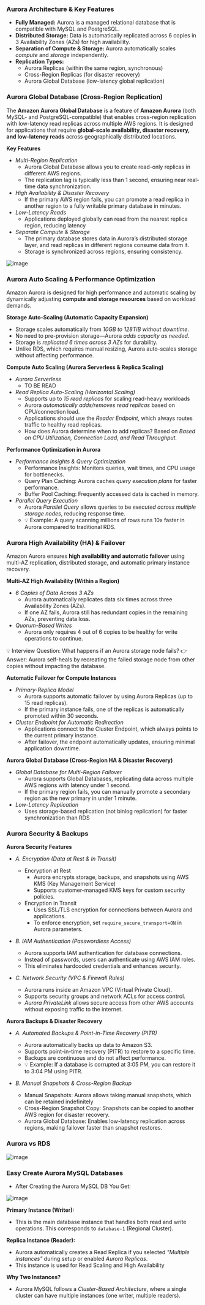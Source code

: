 ### Aurora Architecture & Key Features ###
- **Fully Managed:** Aurora is a managed relational database that is compatible with MySQL and PostgreSQL.
- **Distributed Storage:** Data is automatically replicated across 6 copies in 3 Availability Zones (AZs) for high availability.
- **Separation of Compute & Storage:** Aurora automatically scales *compute* and *storage* independently.
- **Replication Types:**
  - Aurora Replicas (within the same region, synchronous)
  - Cross-Region Replicas (for disaster recovery)
  - Aurora Global Database (low-latency global replication)

### Aurora Global Database (Cross-Region Replication) ###
The **Amazon Aurora Global Database** is a feature of **Amazon Aurora** (both MySQL- and PostgreSQL-compatible) that enables cross-region replication with low-latency read replicas across multiple AWS regions. It is designed for applications that require **global-scale availability, disaster recovery, and low-latency reads** across geographically distributed locations.

**Key Features**
- *Multi-Region Replication*
  - Aurora Global Database allows you to create read-only replicas in different AWS regions.
  - The replication lag is typically less than 1 second, ensuring near real-time data synchronization.
- *High Availability & Disaster Recovery*
  - If the primary AWS region fails, you can promote a read replica in another region to a fully writable primary database in minutes.
- *Low-Latency Reads*
  - Applications deployed globally can read from the nearest replica region, reducing latency
- *Separate Compute & Storage*
  - The primary database stores data in Aurora’s distributed storage layer, and read replicas in different regions consume data from it.
  - Storage is synchronized across regions, ensuring consistency.

![image](https://github.com/user-attachments/assets/78fe4918-d84b-4194-8855-dced045bb6d4)

### Aurora Auto Scaling & Performance Optimization ###

Amazon Aurora is designed for high performance and automatic scaling by dynamically adjusting **compute and storage resources** based on workload demands.

**Storage Auto-Scaling (Automatic Capacity Expansion)**
- Storage scales automatically from *10GB to 128TiB without downtime*.
- No need to pre-provision storage—Aurora *adds capacity as needed*.
- Storage is *replicated 6 times across 3 AZs* for durability.
- Unlike RDS, which requires manual resizing, Aurora auto-scales storage without affecting performance.

**Compute Auto Scaling (Aurora Serverless & Replica Scaling)**
- *Aurora Serverless*
  - TO BE READ
- *Read Replica Auto-Scaling (Horizontal Scaling)*
  - Supports up to *15 read replicas* for scaling read-heavy workloads
  - Aurora *automatically adds/removes read replicas* based on CPU/connection load.
  - Applications should use the *Reader Endpoint*, which always routes traffic to healthy read replicas.
  - How does Aurora determine when to add replicas? Based on *Based on CPU Utilization, Connection Load, and Read Throughput.*
 
**Performance Optimization in Aurora**
- *Performance Insights & Query Optimization*
  - Performance Insights: Monitors queries, wait times, and CPU usage for bottlenecks.
  - Query Plan Caching: Aurora caches *query execution plans* for faster performance.
  - Buffer Pool Caching: Frequently accessed data is cached in memory.
- *Parallel Query Execution*
  - Aurora *Parallel Query* allows queries to be *executed across multiple storage nodes*, reducing response time.
  - 💡 Example: A query scanning millions of rows runs 10x faster in Aurora compared to traditional RDS.
 
### Aurora High Availability (HA) & Failover ###

Amazon Aurora ensures **high availability and automatic failover** using multi-AZ replication, distributed storage, and automatic primary instance recovery.

**Multi-AZ High Availability (Within a Region)**
- *6 Copies of Data Across 3 AZs*
  - Aurora automatically replicates data six times across three Availability Zones (AZs).
  - If one AZ fails, Aurora still has redundant copies in the remaining AZs, preventing data loss.
- *Quorum-Based Writes*
  - Aurora only requires 4 out of 6 copies to be healthy for write operations to continue.

💡 Interview Question: What happens if an Aurora storage node fails?
👉 Answer: Aurora self-heals by recreating the failed storage node from other copies without impacting the database.

**Automatic Failover for Compute Instances**  
- *Primary-Replica Model*
  - Aurora supports automatic failover by using Aurora Replicas (up to 15 read replicas).
  - If the primary instance fails, one of the replicas is automatically promoted within 30 seconds.
- *Cluster Endpoint for Automatic Redirection*
  - Applications connect to the Cluster Endpoint, which always points to the current primary instance.
  - After failover, the endpoint automatically updates, ensuring minimal application downtime.
 
**Aurora Global Database (Cross-Region HA & Disaster Recovery)**
- *Global Database for Multi-Region Failover*
  - Aurora supports Global Databases, replicating data across multiple AWS regions with latency under 1 second.
  - If the primary region fails, you can manually promote a secondary region as the new primary in under 1 minute.
- *Low-Latency Replication*
  - Uses storage-based replication (not binlog replication) for faster synchronization than RDS
 
### Aurora Security & Backups ###

**Aurora Security Features**
- *A. Encryption (Data at Rest & In Transit)*
  - Encryption at Rest
    - Aurora encrypts storage, backups, and snapshots using AWS KMS (Key Management Service)
    - Supports customer-managed KMS keys for custom security policies.
  - Encryption in Transit
    - Uses SSL/TLS encryption for connections between Aurora and applications.
    - To enforce encryption, set `require_secure_transport=ON` in Aurora parameters.

- *B. IAM Authentication (Passwordless Access)*
  - Aurora supports IAM authentication for database connections.
  - Instead of passwords, users can authenticate using AWS IAM roles.
  - This eliminates hardcoded credentials and enhances security.

- *C. Network Security (VPC & Firewall Rules)*
  - Aurora runs inside an Amazon VPC (Virtual Private Cloud).
  - Supports security groups and network ACLs for access control.
  - *Aurora PrivateLink* allows secure access from other AWS accounts without exposing traffic to the internet.
 
**Aurora Backups & Disaster Recovery**
- *A. Automated Backups & Point-in-Time Recovery (PITR)*
  - Aurora automatically backs up data to Amazon S3.
  - Supports point-in-time recovery (PITR) to restore to a specific time.
  - Backups are continuous and do not affect performance.
  - 💡 Example: If a database is corrupted at 3:05 PM, you can restore it to 3:04 PM using PITR.
 
- *B. Manual Snapshots & Cross-Region Backup*
  - Manual Snapshots: Aurora allows taking manual snapshots, which can be retained indefinitely
  - Cross-Region Snapshot Copy: Snapshots can be copied to another AWS region for disaster recovery.
  - Aurora Global Database: Enables low-latency replication across regions, making failover faster than snapshot restores.

### Aurora vs RDS ###
![image](https://github.com/user-attachments/assets/65cf74c0-36fd-49ff-a42b-89f6098a606c)


### Easy Create Aurora MySQL Databases ###
- After Creating the Aurora MySQL DB You Get:

![image](https://github.com/user-attachments/assets/b20e2dec-875f-4d31-97b9-1c7c33faec46)

**Primary Instance (Writer):**
- This is the main database instance that handles both read and write operations. This corresponds to `database-1` (Regional Cluster).

**Replica Instance (Reader):**
- Aurora automatically creates a Read Replica if you selected *"Multiple instances"* during setup or enabled *Aurora Replicas*.
- This instance is used for Read Scaling and High Availability

**Why Two Instances?**
- Aurora MySQL follows a *Cluster-Based Architecture*, where a single cluster can have multiple instances (one writer, multiple readers).


